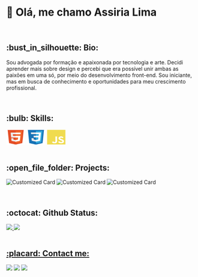 <h1> 👋 Olá, me chamo Assiria Lima </h1>
<br>
<h2> :bust_in_silhouette: Bio: </h2>
<p>Sou advogada por formação e apaixonada por tecnologia e arte. Decidi aprender mais sobre design e percebi que era possível unir ambas as paixões em uma só, por meio do desenvolvimento front-end. Sou iniciante, mas em busca de conhecimento e oportunidades para meu crescimento profissional.</p>
<br>
<h2> :bulb: Skills:</h2>
<div>
  <img alt="HTML5" height="40" width="50" src="https://raw.githubusercontent.com/devicons/devicon/master/icons/html5/html5-original.svg">
  <img alt="CSS3" height="40" width="50" src="https://raw.githubusercontent.com/devicons/devicon/master/icons/css3/css3-original.svg">
  <img alt="Rafa-Js" height="40" width="50" src="https://raw.githubusercontent.com/devicons/devicon/master/icons/javascript/javascript-plain.svg">
</div>
<br>
<h2> :open_file_folder: Projects:</h2>

![Customized Card](https://github-readme-stats.vercel.app/api/pin?username=limaassiria&repo=limaassiria.github.io&title_color=DD6387&icon_color=72CDEC&text_color=9f9f9f&bg_color=282A36)
![Customized Card](https://github-readme-stats.vercel.app/api/pin?username=limaassiria&repo=portfoliorocket.github.io&title_color=DD6387&icon_color=72CDEC&text_color=9f9f9f&bg_color=282A36)
![Customized Card](https://github-readme-stats.vercel.app/api/pin?username=limaassiria&repo=socialtreerocket.github.io&title_color=DD6387&icon_color=72CDEC&text_color=9f9f9f&bg_color=282A36)

<br>
<h2> :octocat: Github Status:</h2>
<div>
  <a href="https://github.com/limaassiria">
  <img height="150em" src="https://github-readme-stats.vercel.app/api?username=limaassiria&show_icons=true&theme=dracula&include_all_commits=true&count_private=true"/>
  <img height="150em" src="https://github-readme-stats.vercel.app/api/top-langs/?username=limaassiria&layout=compact&langs_count=7&theme=dracula"/>
</div>
<br>
<h2> :placard: Contact me:</h2>
<div> 
   <a href="https://instagram.com/assiria_lima" target="_blank"><img src="https://img.shields.io/badge/-Instagram-%23E4405F?style=for-the-badge&logo=instagram&logoColor=white" target="_blank"></a>
  <a href = "mailto:limaassiria.contato@gmail.com"><img src="https://img.shields.io/badge/-Gmail-%23333?style=for-the-badge&logo=gmail&logoColor=white" target="_blank"></a>
  <a href="https://www.linkedin.com/in/assiria-lima-30975a16b/" target="_blank"><img src="https://img.shields.io/badge/-LinkedIn-%230077B5?style=for-the-badge&logo=linkedin&logoColor=white" target="_blank"></a> 
</div>
